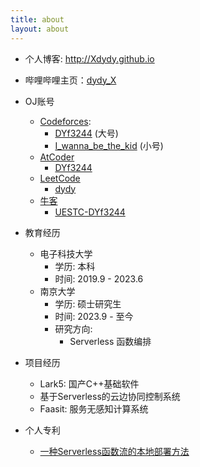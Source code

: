 ```yaml
---
title: about
layout: about
---
```


- 个人博客: http://Xdydy.github.io
- 哔哩哔哩主页：[dydy_X](https://space.bilibili.com/319159250)
- OJ账号
  - [Codeforces](http://codeforces.com): 
    - [DYf3244](https://codeforces.com/profile/DYf3244) (大号)
    - [I_wanna_be_the_kid](https://codeforces.com/profile/I_wanna_be_the_kid) (小号)
  - [AtCoder](https://atcoder.jp/)
    - [DYf3244](https://atcoder.jp/users/DYf3244)
  - [LeetCode](https://leetcode.cn/)
    - [dydy](https://leetcode.cn/u/dyf3244/)
  - [牛客](https://ac.nowcoder.com/acm/contest/)
    - [UESTC-DYf3244](https://ac.nowcoder.com/acm/contest/profile/322031215)
- 教育经历
  - 电子科技大学
    - 学历: 本科
    - 时间: 2019.9 - 2023.6
  - 南京大学
    - 学历: 硕士研究生
    - 时间: 2023.9 - 至今
    - 研究方向: 
      - Serverless 函数编排

- 项目经历
  - Lark5: 国产C++基础软件
  - 基于Serverless的云边协同控制系统
  - Faasit: 服务无感知计算系统

- 个人专利
  - [一种Serverless函数流的本地部署方法](https://patentimages.storage.googleapis.com/8b/43/13/410227f5db0546/CN117519842A.pdf)